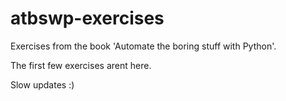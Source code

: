 # atbswp-exercises
Exercises from the book 'Automate the boring stuff with Python'.

The first few exercises arent here. 

Slow updates :)
